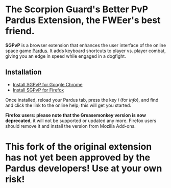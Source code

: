 # The Scorpion Guard's Better PvP Pardus Extension, the FWEer's best friend.

**SGPvP** is a browser extension that enhances the user interface of the online
space game [Pardus](http://www.pardus.at/). It adds keyboard shortcuts to player
vs. player combat, giving you an edge in speed while engaged in a dogfight.

## Installation

* [Install SGPvP for Google Chrome](https://chrome.google.com/webstore/detail/sgs-better-pvp-pardus-ext/fgaanejfgbdmilifodhjhlpkigncjfih)
* [Install SGPvP for Firefox](https://addons.mozilla.org/firefox/addon/sgpvp-pardus-trader-edition/)

Once installed, reload your Pardus tab, press the key _i_ (for _info_), and find
and click the link to the online help; this will get you started.

**Firefox users: please note that the Greasemonkey version is now deprecated**, it will
not be supported or updated any more. Firefox users should remove it and install
the version from Mozilla Add-ons.

# This fork of the original extension has not yet been approved by the Pardus developers! Use at your own risk!
